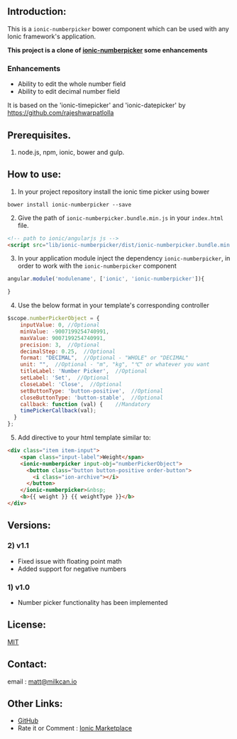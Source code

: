 ## Introduction:

This is a `ionic-numberpicker` bower component which can be used with any Ionic framework's application.

**This project is a clone of [ionic-numberpicker](https://github.com/milkcan/ionic-numberpicker) some enhancements**

### Enhancements
* Ability to edit the whole number field
* Ability to edit decimal number field

It is based on the 'ionic-timepicker' and 'ionic-datepicker' by https://github.com/rajeshwarpatlolla 


## Prerequisites.

1) node.js, npm, ionic, bower and gulp.

## How to use:

1) In your project repository install the ionic time picker using bower

`bower install ionic-numberpicker --save`

2) Give the path of  `ionic-numberpicker.bundle.min.js` in your `index.html` file.

````html
<!-- path to ionic/angularjs js -->
<script src="lib/ionic-numberpicker/dist/ionic-numberpicker.bundle.min.js"></script>
````    

3) In your application module inject the dependency `ionic-numberpicker`, in order to work with the `ionic-numberpicker` component

````javascript
angular.module('modulename', ['ionic', 'ionic-numberpicker']){

}
````

4) Use the below format in your template's corresponding controller

````javascript
$scope.numberPickerObject = {
    inputValue: 0, //Optional
    minValue: -9007199254740991,
    maxValue: 9007199254740991,
    precision: 3,  //Optional
    decimalStep: 0.25,  //Optional
    format: "DECIMAL",  //Optional - "WHOLE" or "DECIMAL"
    unit: "",  //Optional - "m", "kg", "℃" or whatever you want
    titleLabel: 'Number Picker',  //Optional
    setLabel: 'Set',  //Optional
    closeLabel: 'Close',  //Optional
    setButtonType: 'button-positive',  //Optional
    closeButtonType: 'button-stable',  //Optional
    callback: function (val) {    //Mandatory
    timePickerCallback(val);
  }
};
````

5) Add directive to your html template similar to:

````html
<div class="item item-input">
    <span class="input-label">Weight</span>
    <ionic-numberpicker input-obj="numberPickerObject">
      <button class="button button-positive order-button">
        <i class="ion-archive"></i>
      </button>
    </ionic-numberpicker>&nbsp;
    <b>{{ weight }} {{ weightType }}</b>
</div>
````

## Versions:

### 2) v1.1
- Fixed issue with floating point math
- Added support for negative numbers

### 1) v1.0
- Number picker functionality has been implemented

## License:
[MIT](https://github.com/milkcan/ionic-numberpicker/blob/master/LICENSE.MD "MIT")

## Contact:
email : matt@milkcan.io

## Other Links:
- [GitHub](https://github.com/milkcan/ionic-numberpicker)
- Rate it or Comment : [Ionic Marketplace](http://market.ionic.io/plugins/numberpicker)

